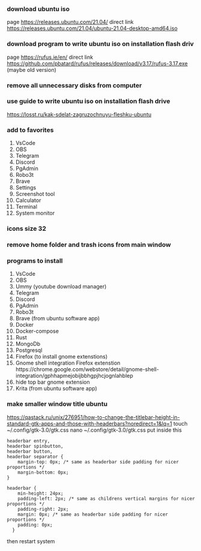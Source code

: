 ### download ubuntu iso
page https://releases.ubuntu.com/21.04/
direct link https://releases.ubuntu.com/21.04/ubuntu-21.04-desktop-amd64.iso

### download program  to write ubuntu iso on installation flash driv
page https://rufus.ie/en/
direct link https://github.com/pbatard/rufus/releases/download/v3.17/rufus-3.17.exe
(maybe old version)

### remove all unnecessary disks from computer

### use guide to write ubuntu iso on installation flash drive
https://losst.ru/kak-sdelat-zagruzochnuyu-fleshku-ubuntu

### add to favorites
<ol>
  <li>VsCode</li>
  <li>OBS</li>
  <li>Telegram</li>
  <li>Discord</li>
  <li>PgAdmin</li>
  <li>Robo3t</li>
  <li>Brave</li>
  <li>Settings</li>
  <li>Screenshot tool</li>
  <li>Calculator</li>
  <li>Terminal</li>
  <li>System monitor</li>
</ol>

### icons size 32

### remove home folder and trash icons from main window

### programs to install
<ol>
  <li>VsCode</li>
  <li>OBS</li>
  <li>Ummy (youtube download manager)</li>
  <li>Telegram</li>
  <li>Discord</li>
  <li>PgAdmin</li>
  <li>Robo3t</li>
  <li>Brave (from ubuntu software app)</li>
  <li>Docker</li>
  <li>Docker-compose</li>
  <li>Rust</li>
  <li>MongoDb</li>
  <li>Postgresql</li>
  <li>Firefox (to install gnome extenstions)</li>
  <li>Gnome shell integration Firefox extenstion https://chrome.google.com/webstore/detail/gnome-shell-integration/gphhapmejobijbbhgpjhcjognlahblep</li>
  <li>hide top bar gnome extension</li>
  <li>Krita (from ubuntu software app)</li>
</ol>

### make smaller window title ubuntu
https://qastack.ru/unix/276951/how-to-change-the-titlebar-height-in-standard-gtk-apps-and-those-with-headerbars?noredirect=1&lq=1
touch ~/.config/gtk-3.0/gtk.css
nano ~/.config/gtk-3.0/gtk.css
put inside this
```
headerbar entry,
headerbar spinbutton,
headerbar button,
headerbar separator {
    margin-top: 0px; /* same as headerbar side padding for nicer proportions */
    margin-bottom: 0px;
}

headerbar {
    min-height: 24px;
    padding-left: 2px; /* same as childrens vertical margins for nicer proportions */
    padding-right: 2px;
    margin: 0px; /* same as headerbar side padding for nicer proportions */
    padding: 0px;
  }
```
then restart system
